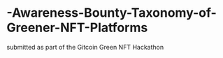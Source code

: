 # -Awareness-Bounty-Taxonomy-of-Greener-NFT-Platforms
submitted as part of the Gitcoin Green NFT Hackathon
